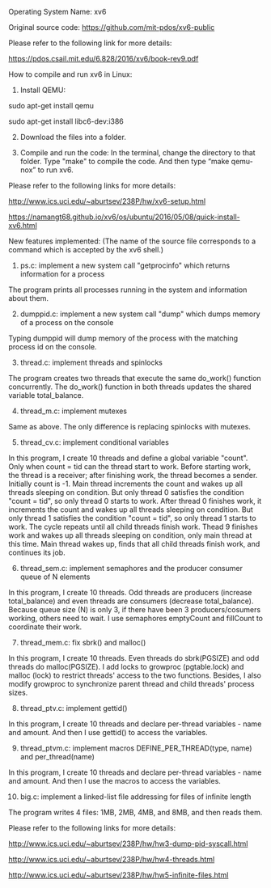 Operating System Name: xv6

Original source code:
https://github.com/mit-pdos/xv6-public

Please refer to the following link for more details:

https://pdos.csail.mit.edu/6.828/2016/xv6/book-rev9.pdf

How to compile and run xv6 in Linux:

1. Install QEMU:

sudo apt-get install qemu

sudo apt-get install libc6-dev:i386

2. Download the files into a folder.

3. Compile and run the code:
In the terminal, change the directory to that folder.
Type "make" to compile the code.
And then type “make qemu-nox” to run xv6.

Please refer to the following links for more details:

http://www.ics.uci.edu/~aburtsev/238P/hw/xv6-setup.html

https://namangt68.github.io/xv6/os/ubuntu/2016/05/08/quick-install-xv6.html

New features implemented: (The name of the source file corresponds to a command which is accepted by the xv6 shell.)

1. ps.c: implement a new system call "getprocinfo" which returns information for a process

The program prints all processes running in the system and information about them.

2. dumppid.c: implement a new system call "dump" which dumps memory of a process on the console

Typing dumppid <process id> will dump memory of the process with the matching process id on the console.

3. thread.c: implement threads and spinlocks

The program creates two threads that execute the same do_work() function concurrently. The do_work() function in both threads updates the shared variable total_balance.

4. thread_m.c: implement mutexes

Same as above. The only difference is replacing spinlocks with mutexes.

5. thread_cv.c: implement conditional variables

In this program, I create 10 threads and define a global variable "count".
Only when count = tid can the thread start to work.
Before starting work, the thread is a receiver; after finishing work, the thread becomes a sender. 
Initially count is -1.
Main thread increments the count and wakes up all threads sleeping on condition.
But only thread 0 satisfies the condition "count = tid", so only thread 0 starts to work.
After thread 0 finishes work, it increments the count and wakes up all threads sleeping on condition.
But only thread 1 satisfies the condition "count = tid", so only thread 1 starts to work.
The cycle repeats until all child threads finish work.
Thead 9 finishes work and wakes up all threads sleeping on condition, only main thread at this time.
Main thread wakes up, finds that all child threads finish work, and continues its job.

6. thread_sem.c: implement semaphores and the producer consumer queue of N elements

In this program, I create 10 threads.
Odd threads are producers (increase total_balance) and even threads are consumers (decrease total_balance).
Because queue size (N) is only 3, if there have been 3 producers/cosumers working, others need to wait.
I use semaphores emptyCount and fillCount to coordinate their work.

7. thread_mem.c: fix sbrk() and malloc()

In this program, I create 10 threads.
Even threads do sbrk(PGSIZE) and odd threads do malloc(PGSIZE).
I add locks to growproc (pgtable.lock) and malloc (lock) to restrict threads' access to the two functions.
Besides, I also modify growproc to synchronize parent thread and child threads' process sizes.

8. thread_ptv.c: implement gettid()

In this program, I create 10 threads and declare per-thread variables - name and amount.
And then I use gettid() to access the variables.

9. thread_ptvm.c: implement macros DEFINE_PER_THREAD(type, name) and per_thread(name)

In this program, I create 10 threads and declare per-thread variables - name and amount.
And then I use the macros to access the variables.

10. big.c: implement a linked-list file addressing for files of infinite length

The program writes 4 files: 1MB, 2MB, 4MB, and 8MB, and then reads them.

Please refer to the following links for more details:

http://www.ics.uci.edu/~aburtsev/238P/hw/hw3-dump-pid-syscall.html

http://www.ics.uci.edu/~aburtsev/238P/hw/hw4-threads.html

http://www.ics.uci.edu/~aburtsev/238P/hw/hw5-infinite-files.html

